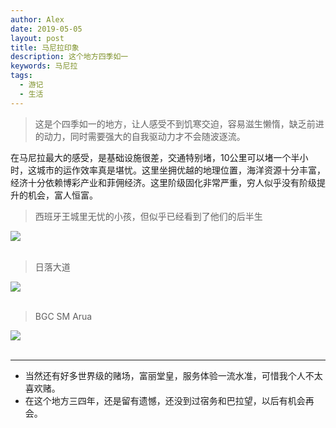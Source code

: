 ```yaml
---
author: Alex
date: 2019-05-05
layout: post
title: 马尼拉印象
description: 这个地方四季如一
keywords: 马尼拉
tags: 
  - 游记
  - 生活
---
```


> 这是个四季如一的地方，让人感受不到饥寒交迫，容易滋生懒惰，缺乏前进的动力，同时需要强大的自我驱动力才不会随波逐流。

在马尼拉最大的感受，是基础设施很差，交通特别堵，10公里可以堵一个半小时，这城市的运作效率真是堪忧。这里坐拥优越的地理位置，海洋资源十分丰富，经济十分依赖博彩产业和菲佣经济。这里阶级固化非常严重，穷人似乎没有阶级提升的机会，富人恒富。

<escape>
  <blockquote>西班牙王城里无忧的小孩，但似乎已经看到了他们的后半生</blockquote>
  <div class="photoset-grid" data-layout="1">
    <img src="/assets/images/trip/manila/8.jpg">
  </div>
  <br />
</escape>

<escape>
  <blockquote>日落大道</blockquote>
  <div class="photoset-grid" data-layout="1">
    <img src="/assets/images/trip/manila/1.jpg">
  </div>
  <br />
</escape>

<escape>
  <blockquote>BGC SM Arua</blockquote>
  <div class="photoset-grid" data-layout="1">
    <img src="/assets/images/trip/manila/3.jpg">
  </div>
  <br />
</escape>

---------

- 当然还有好多世界级的赌场，富丽堂皇，服务体验一流水准，可惜我个人不太喜欢赌。
- 在这个地方三四年，还是留有遗憾，还没到过宿务和巴拉望，以后有机会再会。

